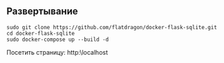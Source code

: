 ## Развертывание
```shell script
sudo git clone https://github.com/flatdragon/docker-flask-sqlite.git
cd docker-flask-sqlite
sudo docker-compose up --build -d
```
Посетить страницу: http:\\localhost
